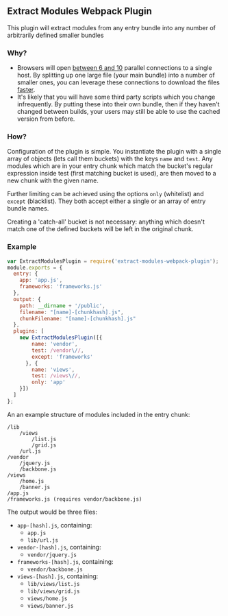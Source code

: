 ## Extract Modules Webpack Plugin

This plugin will extract modules from any entry bundle into any number of arbitrarily defined smaller bundles

### Why?

- Browsers will open [between 6 and 10][browserscope] parallel connections to a single host. By splitting up one large
file (your main bundle) into a number of smaller ones, you can leverage these connections to download the files
[faster][stevesouders].
- It's likely that you will have some third party scripts which you change infrequently. By putting these into their own
bundle, then if they haven't changed between builds, your users may still be able to use the cached version from before.

### How?

Configuration of the plugin is simple. You instantiate the plugin with a single array of objects (lets call them buckets) with the keys `name` and `test`. Any modules which are in your entry chunk which match the
bucket's regular expression inside test (first matching bucket is used), are then moved to a new chunk with the given name.

Further limiting can be achieved using the options `only` (whitelist) and `except` (blacklist). They both accept either a single or an array of entry bundle names.

Creating a 'catch-all' bucket is not necessary: anything which doesn't match one of the defined buckets will be left in
the original chunk.

### Example

```js
var ExtractModulesPlugin = require('extract-modules-webpack-plugin');
module.exports = {
  entry: {
    app: 'app.js',
    frameworks: 'frameworks.js'
  },
  output: {
    path: __dirname + '/public',
    filename: "[name]-[chunkhash].js",
    chunkFilename: "[name]-[chunkhash].js"
  },
  plugins: [
    new ExtractModulesPlugin([{
        name: 'vendor',
        test: /vendor\//,
        except: 'frameworks'
      }, {
        name: 'views',
        test: /views\//,
        only: 'app'
    }])
  ]
};
```

An an example structure of modules included in the entry chunk:

```
/lib
    /views
        /list.js
        /grid.js
    /url.js
/vendor
    /jquery.js
    /backbone.js
/views
    /home.js
    /banner.js
/app.js
/frameworks.js (requires vendor/backbone.js)
```

The output would be three files:

- `app-[hash].js`, containing:
    - `app.js`
    - `lib/url.js`
- `vendor-[hash].js`, containing:
    - `vendor/jquery.js`
- `frameworks-[hash].js`, containing:
    - `vendor/backbone.js`
- `views-[hash].js`, containing:
    - `lib/views/list.js`
    - `lib/views/grid.js`
    - `views/home.js`
    - `views/banner.js`

[browserscope]: http://www.browserscope.org/?category=network&v=1
[stevesouders]: http://www.stevesouders.com/blog/2013/09/05/domain-sharding-revisited/
